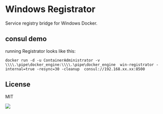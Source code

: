 # Windows Registrator

Service registry bridge for Windows Docker.

##  consul demo

running Registrator looks like this:

```
docker run -d -u ContainerAdministrator -v \\\\.\pipe\docker_engine:\\\\.\pipe\docker_engine  win-registrator -internal=true -resync=30 -cleanup  consul://192.168.xx.xx:8500
```

## License

MIT

<img src="https://ga-beacon.appspot.com/UA-58928488-2/registrator/readme?pixel" />
